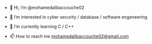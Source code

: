 - 👋 Hi, I’m @mohamedalibaccouche02
- 👀 I’m interested in cyber security / database / software engeneering 
- 🌱 I’m currently learning C / C++

- 📫 How to reach me mohamedalibaccouche02@gmail.com

<!---
mohamedalibaccouche02/mohamedalibaccouche02 is a ✨ special ✨ repository because its `README.md` (this file) appears on your GitHub profile.
You can click the Preview link to take a look at your changes.
--->
